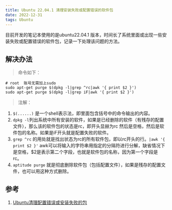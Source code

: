 ```yaml
---
title: Ubuntu 22.04.1 清理安装失败或配置错误的软件包
date: 2022-12-31
tags: Ubuntu
---
```


目前开发的笔记本使用的是ubuntu22.04.1 版本，时间长了系统里面或出现一些安装失败或配置错误的软件包，记录一下处理该问题的方法。

## 解决办法

> 命令如下：
```shell
# root  账号无需加上sudo
sudo apt-get purge $(dpkg -l|grep ^rc|awk '{ print $2 }')
sudo apt-get purge $(dpkg -l|grep iF|awk '{ print $2 }')
```

> 注解：
1. `$(......)` 是一个shell表示法，即里面包含括号中的命令输出的内容。
2. `dpkg -l`列出系统中所有安装的软件，如果是已经删除的软件（有残存的配置文件），那么该的软件包的状态是rc，即开头显赫为rc 然后是空格，然后是软件包的名称。如果是iF开头就是配置失败的软件。
3. `grep ^rc` 的用处就是找出状态为rc的所有软件包，即以rc开头的行。`|awk '{ print $2 }'` awk可以将输入的字符串用指定的分隔符进行分解，缺省情况下是空格，$2是表示第二个字段，也就是软件包的名称，因为第一个字段是 rc。
4. `aptitude purge` 就是彻底删除软件包（包括配置文件），如果是残存的配置文件，也可以用这种方式删除。

## 参考
1. [Ubuntu清理配置错误或安装失败的包](https://neilwan.com/views/linux/ubuntu_clean_install_failed_package.html)
